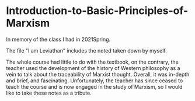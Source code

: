 # Introduction-to-Basic-Principles-of-Marxism
  In memory of the class I had in 2021Spring.  
  
  The file "I am Leviathan" includes the noted taken down by myself.  
  
  The whole course had little to do with the textbook, on the contrary, the teacher used
  the development of the history of Western philosophy as a vein to talk about the traceability of Marxist thought.
  Overall, it was in-depth and brief, and fascinating. Unfortunately, the teacher has since ceased to teach the course and is now engaged in the study of Marxism, so I would like to take these notes as a tribute.
